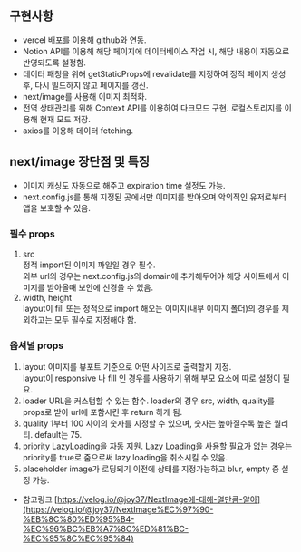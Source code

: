 ## 구현사항

- vercel 배포를 이용해 github와 연동.
- Notion API를 이용해 해당 페이지에 데이터베이스 작업 시, 해당 내용이 자동으로 반영되도록 설정함.
- 데이터 패칭을 위해 getStaticProps에 revalidate를 지정하여 정적 페이지 생성 후, 다시 빌드하지 않고 페이지를 갱신.
- next/image를 사용해 이미지 최적화.
- 전역 상태관리를 위해 Context API를 이용하여 다크모드 구현. 로컬스토리지를 이용해 현재 모드 저장.
- axios를 이용해 데이터 fetching.

## next/image 장단점 및 특징

- 이미지 캐싱도 자동으로 해주고 expiration time 설정도 가능.
- next.config.js를 통해 지정된 곳에서만 이미지를 받아오며 악의적인 유저로부터 앱을 보호할 수 있음.

### 필수 props

1. src  
   정적 import된 이미지 파일일 경우 필수.  
   외부 url의 경우는 next.config.js의 domain에 추가해두어야 해당 사이트에서 이미지를 받아올때 보안에 신경쓸 수 있음.
2. width, height  
   layout이 fill 또는 정적으로 import 해오는 이미지(내부 이미지 폴더)의 경우를 제외하고는 모두 필수로 지정해야 함.

### 옵셔널 props

1. layout
   이미지를 뷰포트 기준으로 어떤 사이즈로 출력할지 지정.  
   layout이 responsive 나 fill 인 경우를 사용하기 위해 부모 요소에 따로 설정이 필요.
2. loader
   URL을 커스텀할 수 있는 함수.
   loader의 경우 src, width, quality를 props로 받아 url에 포함시킨 후 return 하게 됨.
3. quality
   1부터 100 사이의 숫자를 지정할 수 있으며, 숫자는 높아질수록 높은 퀄리티.
   default는 75.
4. priority
   LazyLoading을 자동 지원. Lazy Loading을 사용할 필요가 없는 경우는 priority를 true로 줌으로써 lazy loading을 취소시킬 수 있음.
5. placeholder
   image가 로딩되기 이전에 상태를 지정가능하고 blur, empty 중 설정 가능.

- 참고링크 [https://velog.io/@joy37/NextImage에-대해-얼만큼-알아](https://velog.io/@joy37/NextImage%EC%97%90-%EB%8C%80%ED%95%B4-%EC%96%BC%EB%A7%8C%ED%81%BC-%EC%95%8C%EC%95%84)
